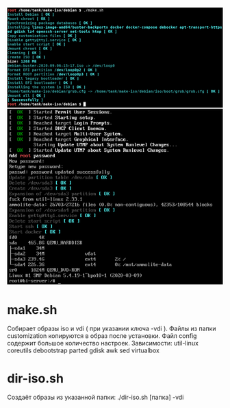 ![Image alt](https://github.com/tank142/make-iso/raw/debian/screenshot2.png)
![Image alt](https://github.com/tank142/make-iso/raw/debian/screenshot.png)
# make.sh
Собирает образы iso и vdi ( при указании ключа -vdi ). Файлы из папки customization копируются в образ после установки. Файл config содержит большое количество настроек.
Зависимости: util-linux coreutils debootstrap parted gdisk awk sed virtualbox
# dir-iso.sh
Создаёт образы из указанной папки: ./dir-iso.sh [папка] -vdi
